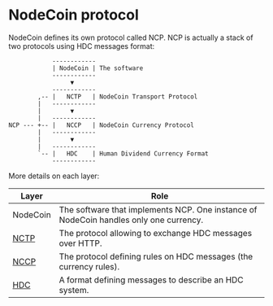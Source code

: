 # NodeCoin protocol

NodeCoin defines its own protocol called NCP. NCP is actually a stack of two protocols using HDC messages format:

                ------------
                | NodeCoin | The software
                ------------
                     ▼
                ------------
            ,-- |   NCTP   | NodeCoin Transport Protocol
            |   ------------
            |        ▼
            |   ------------
    NCP --- +-- |   NCCP   | NodeCoin Currency Protocol
            |   ------------
            |        ▼
            |   ------------
            `-- |   HDC    | Human Dividend Currency Format
                ------------

More details on each layer:

Layer | Role
----- | ----
NodeCoin | The software that implements NCP. One instance of NodeCoin handles only one currency.
[NCTP](https://github.com/c-geek/nodecoin/blob/master/doc/NCTP.md) | The protocol allowing to exchange HDC messages over HTTP.
[NCCP](https://github.com/c-geek/nodecoin/blob/master/doc/NCCP.md) | The protocol defining rules on HDC messages (the currency rules).
[HDC](https://github.com/c-geek/nodecoin/blob/master/doc/HDC.md) | A format defining messages to describe an HDC system.
